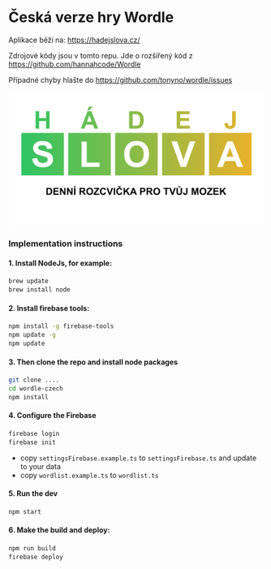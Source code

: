 # Česká verze hry Wordle

Aplikace běží na: https://hadejslova.cz/

Zdrojové kódy jsou v tomto repu. Jde o rozšířený kód z https://github.com/hannahcode/Wordle

Případné chyby hlašte do https://github.com/tonyno/wordle/issues

![hadejslova](./public/wordle_1200x630_v2.png)

### Implementation instructions

#### 1. Install NodeJs, for example:

```bash
brew update
brew install node
```

#### 2. Install firebase tools:

```bash
npm install -g firebase-tools
npm update -g
npm update
```

#### 3. Then clone the repo and install node packages

```bash
git clone ....
cd wordle-czech
npm install
```

#### 4. Configure the Firebase

```bash
firebase login
firebase init
```

- copy `settingsFirebase.example.ts` to `settingsFirebase.ts` and update to your data
- copy `wordlist.example.ts` to `wordlist.ts`

#### 5. Run the dev

```bash
npm start
```

#### 6. Make the build and deploy:

```bash
npm run build
firebase deploy
```

